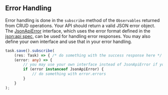 ## Error Handling

Error handling is done in the `subscribe` method of the `Observables` returned
from CRUD operations. Your API should return a valid JSON error object. The
[JsonApiError](/base-json/overview#json-api-error)
interface, which uses the error format defined in the 
[json:api spec](https://jsonapi.org/format/#error-objects),
can be used for handling error responses. You may also define your own interface
and use that in your error handling.

```typescript
task.save().subscribe(
    (res: Task) => { /* do something with the success response here */ },
    (error: any) => {
        // you may use your own interface instead of JsonApiError if you like
        if (error instanceof JsonApiError) {
            // do something with error.errors
        }
    } 
);
```
